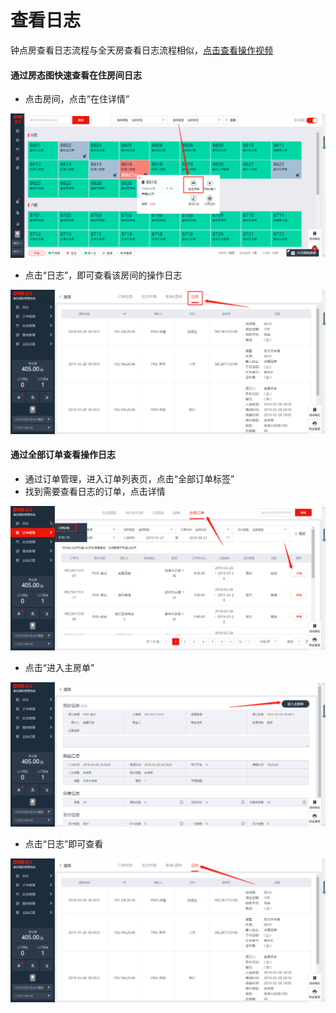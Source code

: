 # 查看日志

钟点房查看日志流程与全天房查看日志流程相似，[点击查看操作视频](http://crs-pms-vidio.oss-cn-beijing.aliyuncs.com/%E9%92%9F%E7%82%B9%E6%88%BF%E6%97%A5%E5%BF%97.mp4)

#### 通过房态图快速查看在住房间日志

* 点击房间，点击“在住详情”

![](../../.gitbook/assets/image%20%28306%29.png)

* 点击“日志”，即可查看该房间的操作日志

![](../../.gitbook/assets/image%20%28154%29.png)

#### 通过全部订单查看操作日志

* 通过订单管理，进入订单列表页，点击“全部订单标签”
* 找到需要查看日志的订单，点击详情

![](../../.gitbook/assets/image%20%28133%29.png)

* 点击“进入主房单”

![](../../.gitbook/assets/image%20%28512%29.png)

* 点击“日志”即可查看

![](../../.gitbook/assets/image%20%2884%29.png)

